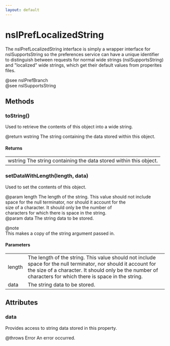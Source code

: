 ```yaml
---
layout: default
---
```


# nsIPrefLocalizedString #
  
The nsIPrefLocalizedString interface is simply a wrapper interface for  
nsISupportsString so the preferences service can have a unique identifier  
to distinguish between requests for normal wide strings (nsISupportsString)  
and "localized" wide strings, which get their default values from properites  
files.  
  
@see nsIPrefBranch  
@see nsISupportsString  
  

## Methods ##

### toString() ###
  
Used to retrieve the contents of this object into a wide string.  
  
@return wstring The string containing the data stored within this object.  
  

#### Returns ####

<table>

<tr>
<td>wstring The string containing the data stored within this object.  
</td>
</tr>

</table>

### setDataWithLength(length, data) ###
  
Used to set the contents of this object.  
  
@param length The length of the string. This value should not include  
              space for the null terminator, nor should it account for the  
              size of a character. It should  only be the number of  
              characters for which there is space in the string.  
@param data   The string data to be stored.  
  
@note  
This makes a copy of the string argument passed in.  
  

#### Parameters ####

<table>

<tr>
<td>length</td>
<td>The length of the string. This value should not include  
              space for the null terminator, nor should it account for the  
              size of a character. It should  only be the number of  
              characters for which there is space in the string.  
</td>
</tr>

<tr>
<td>data</td>
<td>The string data to be stored.  
</td>
</tr>

</table>

## Attributes ##

### data ###
  
Provides access to string data stored in this property.  
  
@throws Error An error occurred.  
  

